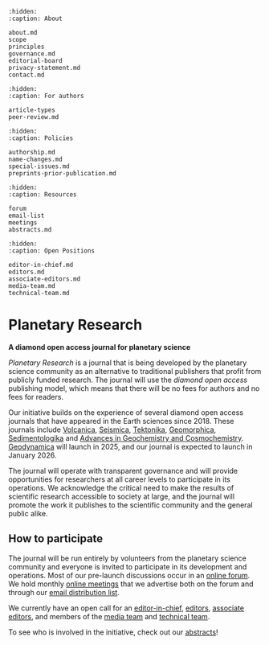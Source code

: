 ```{toctree}
:hidden:
:caption: About

about.md
scope
principles
governance.md
editorial-board
privacy-statement.md
contact.md
```

```{toctree}
:hidden:
:caption: For authors

article-types
peer-review.md
```

```{toctree}
:hidden:
:caption: Policies

authorship.md
name-changes.md
special-issues.md
preprints-prior-publication.md
```

```{toctree}
:hidden:
:caption: Resources

forum
email-list
meetings
abstracts.md
```

```{toctree}
:hidden:
:caption: Open Positions

editor-in-chief.md
editors.md
associate-editors.md
media-team.md
technical-team.md
```

# Planetary Research

**A diamond open access journal for planetary science**

*Planetary Research* is a journal that is being developed by the planetary science community as an alternative to traditional publishers that profit from publicly funded research. The journal will use the *diamond open access* publishing model, which means that there will be no fees for authors and no fees for readers.

Our initiative builds on the experience of several diamond open access journals that have appeared in the Earth sciences since 2018. These journals include [Volcanica](http://www.jvolcanica.org/ojs/index.php/volcanica), [Seismica](https://seismica.library.mcgill.ca/), [Tektonika](https://tektonika.online/index.php/home), [Geomorphica](https://journals.psu.edu/geomorphica/), [Sedimentologika](https://oap.unige.ch/journals/sdk/index) and [Advances in Geochemistry and Cosmochemistry](https://journals.uu.se/AGC/index). [Geodynamica](https://www.geodynamica.org/) will launch in 2025, and our journal is expected to launch in January 2026.

The journal will operate with transparent governance and will provide opportunities for researchers at all career levels to participate in its operations. We acknowledge the critical need to make the results of scientific research accessible to society at large, and the journal will promote the work it publishes to the scientific community and the general public alike.

## How to participate

The journal will be run entirely by volunteers from the planetary science community and everyone is invited to participate in its development and operations. Most of our pre-launch discussions occur in an [online forum](#forum). We hold monthly [online meetings](#meetings) that we advertise both on the forum and through our [email distribution list](#email-list).

We currently have an open call for an [editor-in-chief](#editor-in-chief), [editors](#editors), [associate editors](#associate-editors), and members of the [media team](#media-team) and [technical team](#technical-team).

To see who is involved in the initiative, check out our [abstracts](#abstracts)!
